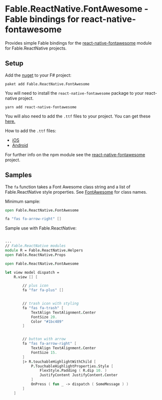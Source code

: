 # Fable.ReactNative.FontAwesome - Fable bindings for react-native-fontawesome

Provides simple Fable bindings for the [react-native-fontawesome](https://github.com/entria/react-native-fontawesome) module for Fable.ReactNative projects.

## Setup

Add the [nuget](https://www.nuget.org/packages/Fable.ReactNative.FontAwesome) to your F# project:

`paket add Fable.ReactNative.FontAwesome`


You will need to install the `react-native-fontawesome` package to your react-native project. 

`yarn add react-native-fontawesome`

You will also need to add the `.ttf` files to your project. You can get these [here.](https://github.com/entria/react-native-fontawesome/tree/master/sample/assets/fonts) 

How to add the `.ttf` files:
- [iOS](https://medium.com/react-native-training/adding-custom-fonts-to-react-native-b266b41bff7f)
- [Android](https://medium.com/@gattermeier/custom-fonts-in-react-native-for-android-b8a331a7d2a7)

For further info on the npm module see the [react-native-fontawesome](https://github.com/entria/react-native-fontawesome) project.

## Samples
The `fa` function takes a Font Awesome class string and a list of Fable.ReactNative style properties. See [FontAwesome](https://fontawesome.com/) for class names.

Minimum sample:
```FSharp
open Fable.ReactNative.FontAwesome

fa "fas fa-arrow-right" [] 
```


Sample use with Fable.ReactNative:
```FSharp

...
// Fable.ReactNative modules
module R = Fable.ReactNative.Helpers
open Fable.ReactNative.Props

open Fable.ReactNative.FontAwesome

let view model dispatch = 
    R.view [] [

        // plus icon
        fa "far fa-plus" []
        

        // trash icon with styling
        fa "fas fa-trash" [
            TextAlign TextAlignment.Center
            FontSize 20.
            Color "#1bc489"
        ]


        // button with arrow
        fa "fas fa-arrow-right" [
            TextAlign TextAlignment.Center
            FontSize 15.
        ]
        |> R.touchableHighlightWithChild [
            P.TouchableHighlightProperties.Style [
                FlexStyle.Padding ( R.dip 10. )
                JustifyContent JustifyContent.Center
            ]
            OnPress ( fun _ -> dispatch ( SomeMessage ) )
        ]
    ]

```
